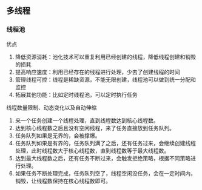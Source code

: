 ## 多线程 

### 线程池
优点

1. 降低资源消耗：池化技术可以重复利用已经创建的线程，降低线程创建和销毁的损耗
2. 提高响应速度：利用已经存在的线程进行处理，少去了创建线程的时间
3. 管理线程可控：线程是稀缺资源，不能无限创建，线程池可以做到统一分配和监控
4. 拓展其他功能：比如定时线程池，可以定时执行任务


线程数量限制、动态变化以及自动伸缩

1. 来一个任务创建一个线程处理，直到线程数达到核心线程数。
2. 达到核心线程数之后且没有空闲线程，来了任务直接放到任务队列。
3. 任务队列如果是无界的，会被撑爆。
4. 任务队列如果是有界的，任务队列满了之后，还有任务过来，会继续创建线程处理，此时线程数大于核心线程数，直到线程数等于最大线程数。
5. 达到最大线程数之后，还有任务不断过来，会触发拒绝策略，根据不同策略进行处理。
6. 如果任务不断处理完成，任务队列空了，线程空闲没任务，会在一定时间内，销毁，让线程数保持在核心线程数即可。
